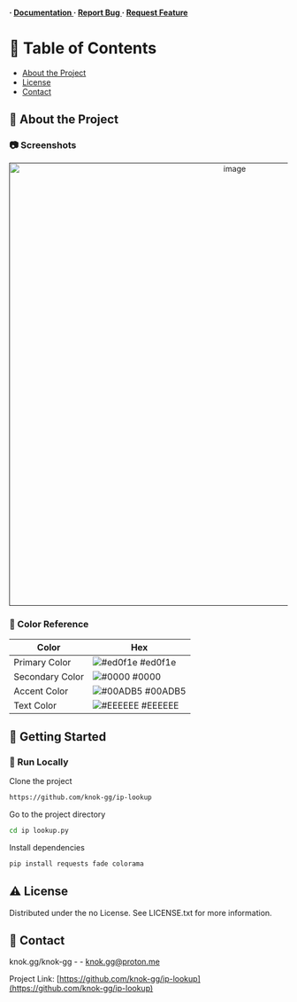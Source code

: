 <h4> <span> · </span> <a href="https://github.com/knok/IP lookup/blob/master/README.md"> Documentation </a> <span> · </span> <a href="https://github.com/knok/IP lookup/issues"> Report Bug </a> <span> · </span> <a href="https://github.com/knok/IP lookup/issues"> Request Feature </a> </h4>


# :notebook_with_decorative_cover: Table of Contents

- [About the Project](#star2-about-the-project)
- [License](#warning-license)
- [Contact](#handshake-contact)


## :star2: About the Project

### :camera: Screenshots
<div align="center"> <a href=""><img src="https://cdn.discordapp.com/attachments/985517730264412182/1185445612985012325/sdsaddas.PNG?ex=658fa342&is=657d2e42&hm=05b82c72e1e89b1881b1abe66b27871b166b1619c22490b6714e37fb80d57edb&" alt='image' width='800'/></a> </div>



### :art: Color Reference
| Color | Hex |
| --------------- | ---------------------------------------------------------------- |
| Primary Color | ![#ed0f1e](https://via.placeholder.com/10/ed0f1e?text=+) #ed0f1e |
| Secondary Color | ![#0000](https://via.placeholder.com/10/0000?text=+) #0000 |
| Accent Color | ![#00ADB5](https://via.placeholder.com/10/00ADB5?text=+) #00ADB5 |
| Text Color | ![#EEEEEE](https://via.placeholder.com/10/EEEEEE?text=+) #EEEEEE |

## :toolbox: Getting Started

### :running: Run Locally

Clone the project

```bash
https://github.com/knok-gg/ip-lookup
```
Go to the project directory
```bash
cd ip lookup.py
```
Install dependencies
```bash
pip install requests fade colorama
```


## :warning: License

Distributed under the no License. See LICENSE.txt for more information.

## :handshake: Contact

knok.gg/knok-gg - - knok.gg@proton.me

Project Link: [https://github.com/knok-gg/ip-lookup](https://github.com/knok-gg/ip-lookup)
